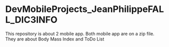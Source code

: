 # DevMobileProjects_JeanPhilippeFALL_DIC3INFO
This repository is about 2 mobile app. Both mobile app are on a zip file. They are about Body Mass Index and ToDo List
